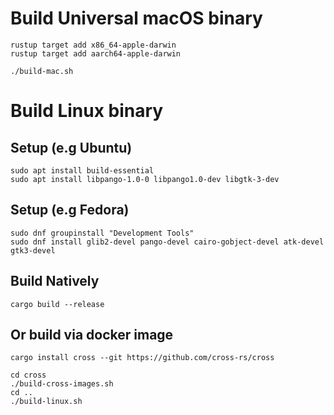 # Build Universal macOS binary

    rustup target add x86_64-apple-darwin
    rustup target add aarch64-apple-darwin

    ./build-mac.sh

# Build Linux binary

## Setup (e.g Ubuntu)

    sudo apt install build-essential
    sudo apt install libpango-1.0-0 libpango1.0-dev libgtk-3-dev

## Setup (e.g Fedora)

    sudo dnf groupinstall "Development Tools"
    sudo dnf install glib2-devel pango-devel cairo-gobject-devel atk-devel gtk3-devel

## Build Natively

    cargo build --release

## Or build via docker image

    cargo install cross --git https://github.com/cross-rs/cross

    cd cross
    ./build-cross-images.sh
    cd ..
    ./build-linux.sh

